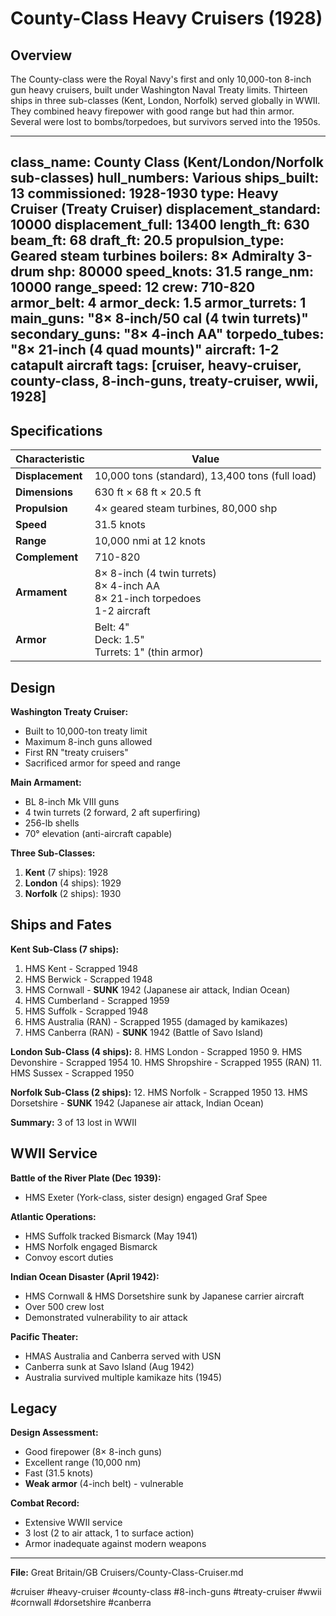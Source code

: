 # County-Class Heavy Cruisers (1928)

## Overview
The County-class were the Royal Navy's first and only 10,000-ton 8-inch gun heavy cruisers, built under Washington Naval Treaty limits. Thirteen ships in three sub-classes (Kent, London, Norfolk) served globally in WWII. They combined heavy firepower with good range but had thin armor. Several were lost to bombs/torpedoes, but survivors served into the 1950s.

---
class_name: County Class (Kent/London/Norfolk sub-classes)
hull_numbers: Various
ships_built: 13
commissioned: 1928-1930
type: Heavy Cruiser (Treaty Cruiser)
displacement_standard: 10000
displacement_full: 13400
length_ft: 630
beam_ft: 68
draft_ft: 20.5
propulsion_type: Geared steam turbines
boilers: 8× Admiralty 3-drum
shp: 80000
speed_knots: 31.5
range_nm: 10000
range_speed: 12
crew: 710-820
armor_belt: 4
armor_deck: 1.5
armor_turrets: 1
main_guns: "8× 8-inch/50 cal (4 twin turrets)"
secondary_guns: "8× 4-inch AA"
torpedo_tubes: "8× 21-inch (4 quad mounts)"
aircraft: 1-2 catapult aircraft
tags: [cruiser, heavy-cruiser, county-class, 8-inch-guns, treaty-cruiser, wwii, 1928]
---

## Specifications

| Characteristic | Value |
|----------------|-------|
| **Displacement** | 10,000 tons (standard), 13,400 tons (full load) |
| **Dimensions** | 630 ft × 68 ft × 20.5 ft |
| **Propulsion** | 4× geared steam turbines, 80,000 shp |
| **Speed** | 31.5 knots |
| **Range** | 10,000 nmi at 12 knots |
| **Complement** | 710-820 |
| **Armament** | 8× 8-inch (4 twin turrets)<br/>8× 4-inch AA<br/>8× 21-inch torpedoes<br/>1-2 aircraft |
| **Armor** | Belt: 4"<br/>Deck: 1.5"<br/>Turrets: 1" (thin armor) |

## Design

**Washington Treaty Cruiser:**
- Built to 10,000-ton treaty limit
- Maximum 8-inch guns allowed
- First RN "treaty cruisers"
- Sacrificed armor for speed and range

**Main Armament:**
- BL 8-inch Mk VIII guns
- 4 twin turrets (2 forward, 2 aft superfiring)
- 256-lb shells
- 70° elevation (anti-aircraft capable)

**Three Sub-Classes:**
1. **Kent** (7 ships): 1928
2. **London** (4 ships): 1929
3. **Norfolk** (2 ships): 1930

## Ships and Fates

**Kent Sub-Class (7 ships):**
1. HMS Kent - Scrapped 1948
2. HMS Berwick - Scrapped 1948
3. HMS Cornwall - **SUNK** 1942 (Japanese air attack, Indian Ocean)
4. HMS Cumberland - Scrapped 1959
5. HMS Suffolk - Scrapped 1948
6. HMS Australia (RAN) - Scrapped 1955 (damaged by kamikazes)
7. HMS Canberra (RAN) - **SUNK** 1942 (Battle of Savo Island)

**London Sub-Class (4 ships):**
8. HMS London - Scrapped 1950
9. HMS Devonshire - Scrapped 1954
10. HMS Shropshire - Scrapped 1955 (RAN)
11. HMS Sussex - Scrapped 1950

**Norfolk Sub-Class (2 ships):**
12. HMS Norfolk - Scrapped 1950
13. HMS Dorsetshire - **SUNK** 1942 (Japanese air attack, Indian Ocean)

**Summary:** 3 of 13 lost in WWII

## WWII Service

**Battle of the River Plate (Dec 1939):**
- HMS Exeter (York-class, sister design) engaged Graf Spee

**Atlantic Operations:**
- HMS Suffolk tracked Bismarck (May 1941)
- HMS Norfolk engaged Bismarck
- Convoy escort duties

**Indian Ocean Disaster (April 1942):**
- HMS Cornwall & HMS Dorsetshire sunk by Japanese carrier aircraft
- Over 500 crew lost
- Demonstrated vulnerability to air attack

**Pacific Theater:**
- HMAS Australia and Canberra served with USN
- Canberra sunk at Savo Island (Aug 1942)
- Australia survived multiple kamikaze hits (1945)

## Legacy

**Design Assessment:**
- Good firepower (8× 8-inch guns)
- Excellent range (10,000 nm)
- Fast (31.5 knots)
- **Weak armor** (4-inch belt) - vulnerable

**Combat Record:**
- Extensive WWII service
- 3 lost (2 to air attack, 1 to surface action)
- Armor inadequate against modern weapons

---

**File:** Great Britain/GB Cruisers/County-Class-Cruiser.md

#cruiser #heavy-cruiser #county-class #8-inch-guns #treaty-cruiser #wwii #cornwall #dorsetshire #canberra
